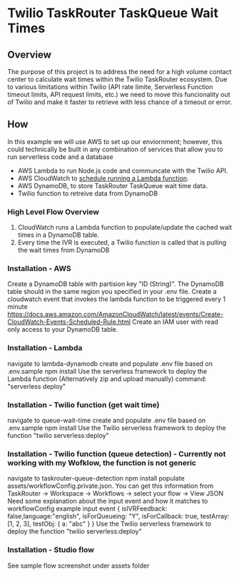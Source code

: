 # Twilio TaskRouter TaskQueue Wait Times

## Overview

The purpose of this project is to address the need for a high volume contact center to calculate wait times within the Twilio TaskRouter ecosystem. Due to various limitations within Twilio (API rate limite, Serverless Function timeout limits, API request limits, etc.) we need to move this funcionality out of Twilio and make it faster to retrieve with less chance of a timeout or error.

## How

In this example we will use AWS to set up our enviornment; however, this could technically be built in any combination of services that allow you to run serverless code and a database

- AWS Lambda to run Node.js code and communcate with the Twilio API.
- AWS CloudWatch to [schedule running a Lambda function](https://docs.aws.amazon.com/AmazonCloudWatch/latest/events/RunLambdaSchedule.html).
- AWS DynamoDB, to store TaskRouter TaskQueue wait time data.
- Twilio function to retreive data from DynamoDB

### High Level Flow Overview

1. CloudWatch runs a Lambda function to populate/update the cached wait times in a DynamoDB table.
2. Every time the IVR is executed, a Twilio function is called that is pulling the wait times from DynamoDB 

### Installation - AWS
Create a DynamoDB table with partision key "ID (String)". The DynamoDB table should in the same region you specified in your .env file. 
Create a cloudwatch event that invokes the lambda function to be triggered every 1 minute https://docs.aws.amazon.com/AmazonCloudWatch/latest/events/Create-CloudWatch-Events-Scheduled-Rule.html
Create an IAM user with read only access to your DynamoDB table.

### Installation - Lambda
navigate to lambda-dynamodb
create and populate .env file based on .env.sample
npm install
Use the serverless framework to deploy the Lambda function (Alternatively zip and upload manually) command: "serverless deploy"

### Installation - Twilio function (get wait time)
navigate to queue-wait-time
create and populate .env file based on .env.sample
npm install
Use the Twilio serverless framework to deploy the function "twilio serverless:deploy"

### Installation - Twilio function (queue detection) - Currently not working with my Wofklow, the function is not generic
navigate to taskrouter-queue-detection
npm install
populate assets/workflowConfig.private.json. You can get this information from TaskRouter -> Workspace -> Workflows -> select your flow -> View JSON
Need some explanation about the input event and how it matches to workflowConfig example input event { isIVRFeedback: false,language:"english", isForQueueing: "Y", isForCallback: true, testArray: [1, 2, 3], testObj: { a: "abc" } }
Use the Twilio serverless framework to deploy the function "twilio serverless:deploy"

### Installation - Studio flow
See sample flow screenshot under assets folder



